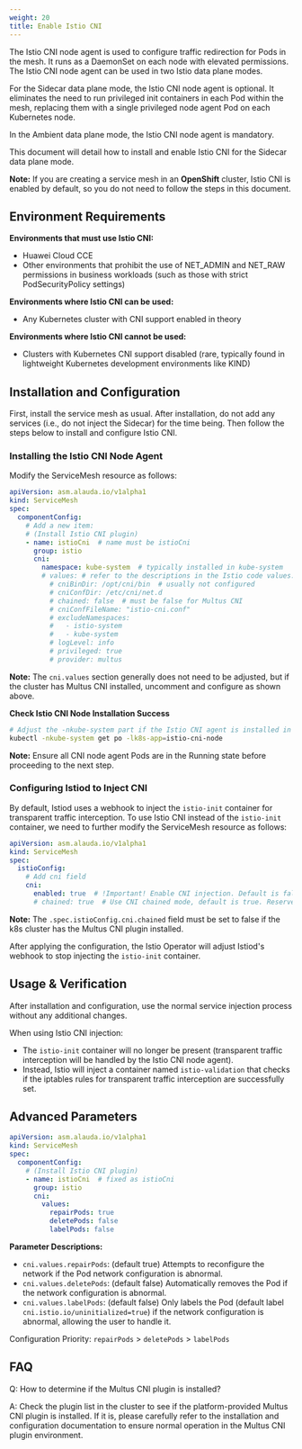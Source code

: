 ```yaml
---
weight: 20
title: Enable Istio CNI
---
```


The Istio CNI node agent is used to configure traffic redirection for Pods in the mesh. It runs as a DaemonSet on each node with elevated permissions. The Istio CNI node agent can be used in two Istio data plane modes.

For the Sidecar data plane mode, the Istio CNI node agent is optional. It eliminates the need to run privileged init containers in each Pod within the mesh, replacing them with a single privileged node agent Pod on each Kubernetes node.

In the Ambient data plane mode, the Istio CNI node agent is mandatory.

This document will detail how to install and enable Istio CNI for the Sidecar data plane mode.

**Note:** If you are creating a service mesh in an **OpenShift** cluster, Istio CNI is enabled by default, so you do not need to follow the steps in this document.

## Environment Requirements

**Environments that must use Istio CNI:**
- Huawei Cloud CCE
- Other environments that prohibit the use of NET_ADMIN and NET_RAW permissions in business workloads (such as those with strict PodSecurityPolicy settings)

**Environments where Istio CNI can be used:**
- Any Kubernetes cluster with CNI support enabled in theory

**Environments where Istio CNI cannot be used:**
- Clusters with Kubernetes CNI support disabled (rare, typically found in lightweight Kubernetes development environments like KIND)

## Installation and Configuration

First, install the service mesh as usual. After installation, do not add any services (i.e., do not inject the Sidecar) for the time being. Then follow the steps below to install and configure Istio CNI.

### Installing the Istio CNI Node Agent

Modify the ServiceMesh resource as follows:

```yaml
apiVersion: asm.alauda.io/v1alpha1
kind: ServiceMesh
spec:
  componentConfig:
    # Add a new item:
    # (Install Istio CNI plugin)
    - name: istioCni  # name must be istioCni
      group: istio
      cni:
        namespace: kube-system  # typically installed in kube-system
        # values: # refer to the descriptions in the Istio code values. Reserved for customization (especially for Multus CNI, as shown in the example below)
          # cniBinDir: /opt/cni/bin  # usually not configured
          # cniConfDir: /etc/cni/net.d
          # chained: false  # must be false for Multus CNI
          # cniConfFileName: "istio-cni.conf"
          # excludeNamespaces:
          #   - istio-system
          #   - kube-system
          # logLevel: info
          # privileged: true
          # provider: multus
```

**Note:** The `cni.values` section generally does not need to be adjusted, but if the cluster has Multus CNI installed, uncomment and configure as shown above.

**Check Istio CNI Node Installation Success**

```bash
# Adjust the -nkube-system part if the Istio CNI agent is installed in another namespace:
kubectl -nkube-system get po -lk8s-app=istio-cni-node
```

**Note:** Ensure all CNI node agent Pods are in the Running state before proceeding to the next step.

### Configuring Istiod to Inject CNI

By default, Istiod uses a webhook to inject the `istio-init` container for transparent traffic interception. To use Istio CNI instead of the `istio-init` container, we need to further modify the ServiceMesh resource as follows:

```yaml
apiVersion: asm.alauda.io/v1alpha1
kind: ServiceMesh
spec:
  istioConfig:
    # Add cni field
    cni:
      enabled: true  # !Important! Enable CNI injection. Default is false
      # chained: true  # Use CNI chained mode, default is true. Reserved for customization (especially for Multus CNI, which needs to be set to false)
```

**Note:** The `.spec.istioConfig.cni.chained` field must be set to false if the k8s cluster has the Multus CNI plugin installed.

After applying the configuration, the Istio Operator will adjust Istiod's webhook to stop injecting the `istio-init` container.

## Usage & Verification

After installation and configuration, use the normal service injection process without any additional changes.

When using Istio CNI injection:
- The `istio-init` container will no longer be present (transparent traffic interception will be handled by the Istio CNI node agent).
- Instead, Istio will inject a container named `istio-validation` that checks if the iptables rules for transparent traffic interception are successfully set.

## Advanced Parameters

```yaml
apiVersion: asm.alauda.io/v1alpha1
kind: ServiceMesh
spec:
  componentConfig:
    # (Install Istio CNI plugin)
    - name: istioCni  # fixed as istioCni
      group: istio
      cni:
        values:
          repairPods: true
          deletePods: false
          labelPods: false
```

**Parameter Descriptions:**

- `cni.values.repairPods`: (default true) Attempts to reconfigure the network if the Pod network configuration is abnormal.
- `cni.values.deletePods`: (default false) Automatically removes the Pod if the network configuration is abnormal.
- `cni.values.labelPods`: (default false) Only labels the Pod (default label `cni.istio.io/uninitialized=true`) if the network configuration is abnormal, allowing the user to handle it.

Configuration Priority: `repairPods` > `deletePods` > `labelPods`

## FAQ

Q: How to determine if the Multus CNI plugin is installed?

A: Check the plugin list in the cluster to see if the platform-provided Multus CNI plugin is installed. If it is, please carefully refer to the installation and configuration documentation to ensure normal operation in the Multus CNI plugin environment.

